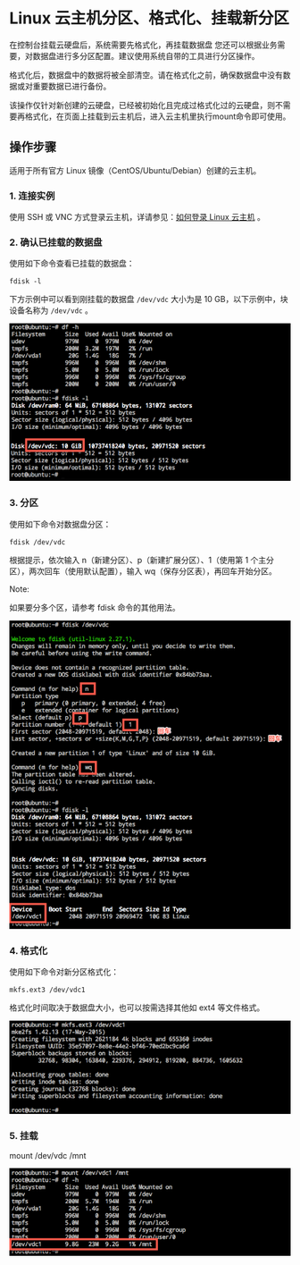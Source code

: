 # Linux 云主机分区、格式化、挂载新分区

在控制台挂载云硬盘后，系统需要先格式化，再挂载数据盘
您还可以根据业务需要，对数据盘进行多分区配置。建议使用系统自带的工具进行分区操作。

格式化后，数据盘中的数据将被全部清空。请在格式化之前，确保数据盘中没有数据或对重要数据已进行备份。

该操作仅针对新创建的云硬盘，已经被初始化且完成过格式化过的云硬盘，则不需要再格式化，在页面上挂载到云主机后，进入云主机里执行mount命令即可使用。


## 操作步骤

适用于所有官方 Linux 镜像（CentOS/Ubuntu/Debian）创建的云主机。

### 1. 连接实例

使用 SSH 或 VNC 方式登录云主机，详请参见：[如何登录 Linux 云主机](http://support.c.163.com/md.html#!容器服务/云主机/使用指南/linux主机登录方法.md) 。

### 2. 确认已挂载的数据盘

使用如下命令查看已挂载的数据盘：

	fdisk -l

下方示例中可以看到刚挂载的数据盘 `/dev/vdc` 大小为是 10 GB，以下示例中，块设备名称为 `/dev/vdc` 。

![](../../image/初始化云硬盘-linux-确认挂载.png)

### 3. 分区

使用如下命令对数据盘分区：

	fdisk /dev/vdc

根据提示，依次输入 n（新建分区）、p（新建扩展分区）、1（使用第 1 个主分区），两次回车（使用默认配置），输入 wq（保存分区表），再回车开始分区。

<span>Note:</span><div class="alertContent">如果要分多个区，请参考 fdisk 命令的其他用法。</div>


![](../../image/初始化云硬盘-linux-分区.png)

### 4. 格式化

使用如下命令对新分区格式化：

	mkfs.ext3 /dev/vdc1

格式化时间取决于数据盘大小，也可以按需选择其他如 ext4 等文件格式。

![](../../image/初始化云硬盘-linux-格式化.png)

### 5. 挂载
mount /dev/vdc /mnt

![](../../image/初始化云硬盘-linux-mount.png)

